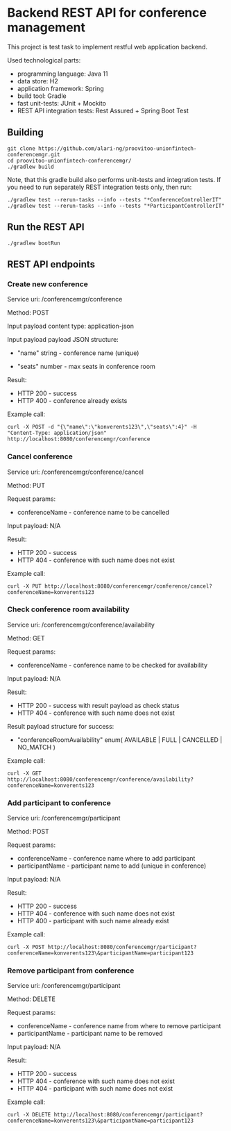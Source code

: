 # Backend REST API for conference management

This project is test task to implement restful web application backend.

Used technological parts:
- programming language: Java 11
- data store: H2
- application framework: Spring
- build tool: Gradle
- fast unit-tests: JUnit + Mockito
- REST API integration tests: Rest Assured + Spring Boot Test


## Building

```
git clone https://github.com/alari-ng/proovitoo-unionfintech-conferencemgr.git
cd proovitoo-unionfintech-conferencemgr/
./gradlew build
```

Note, that this gradle build also performs unit-tests and integration tests.
If you need to run separately REST integration tests only, then run:

```
./gradlew test --rerun-tasks --info --tests "*ConferenceControllerIT"
./gradlew test --rerun-tasks --info --tests "*ParticipantControllerIT"
```

## Run the REST API

```
./gradlew bootRun
```


## REST API endpoints

### Create new conference

Service uri: /conferencemgr/conference

Method: POST

Input payload content type: application-json
  
Input payload payload JSON structure:
  
  - "name" string - conference name (unique)
  
  - "seats" number - max seats in conference room

Result:
- HTTP 200 - success
- HTTP 400 - conference already exists

Example call:

```
curl -X POST -d "{\"name\":\"konverents123\",\"seats\":4}" -H "Content-Type: application/json" http://localhost:8080/conferencemgr/conference
```

### Cancel conference

Service uri: /conferencemgr/conference/cancel

Method: PUT

Request params:
- conferenceName - conference name to be cancelled

Input payload: N/A

Result:
- HTTP 200 - success
- HTTP 404 - conference with such name does not exist

Example call:

```
curl -X PUT http://localhost:8080/conferencemgr/conference/cancel?conferenceName=konverents123
```

### Check conference room availability

Service uri: /conferencemgr/conference/availability

Method: GET

Request params:
- conferenceName - conference name to be checked for availability

Input payload: N/A

Result:
- HTTP 200 - success with result payload as check status
- HTTP 404 - conference with such name does not exist

Result payload structure for success:
- "conferenceRoomAvailability" enum( AVAILABLE | FULL | CANCELLED | NO_MATCH )

Example call:

```
curl -X GET http://localhost:8080/conferencemgr/conference/availability?conferenceName=konverents123
```

### Add participant to conference

Service uri: /conferencemgr/participant

Method: POST

Request params:
- conferenceName - conference name where to add participant
- participantName - participant name to add (unique in conference)

Input payload: N/A

Result:
- HTTP 200 - success
- HTTP 404 - conference with such name does not exist
- HTTP 400 - participant with such name already exist

Example call:

```
curl -X POST http://localhost:8080/conferencemgr/participant?conferenceName=konverents123\&participantName=participant123
```

### Remove participant from conference

Service uri: /conferencemgr/participant

Method: DELETE

Request params:
- conferenceName - conference name from where to remove participant
- participantName - participant name to be removed

Input payload: N/A

Result:
- HTTP 200 - success
- HTTP 404 - conference with such name does not exist
- HTTP 404 - participant with such name does not exist

Example call:

```
curl -X DELETE http://localhost:8080/conferencemgr/participant?conferenceName=konverents123\&participantName=participant123
```


